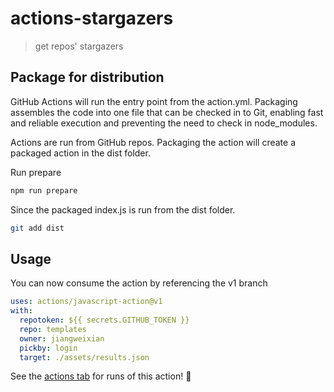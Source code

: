 # actions-stargazers
> get repos' stargazers

## Package for distribution

GitHub Actions will run the entry point from the action.yml. Packaging assembles the code into one file that can be checked in to Git, enabling fast and reliable execution and preventing the need to check in node_modules.

Actions are run from GitHub repos.  Packaging the action will create a packaged action in the dist folder.

Run prepare

```bash
npm run prepare
```

Since the packaged index.js is run from the dist folder.

```bash
git add dist
```

## Usage

You can now consume the action by referencing the v1 branch

```yaml
uses: actions/javascript-action@v1
with:
  repotoken: ${{ secrets.GITHUB_TOKEN }}
  repo: templates
  owner: jiangweixian
  pickby: login
  target: ./assets/results.json
```

See the [actions tab](https://github.com/actions/javascript-action/actions) for runs of this action! :rocket:
